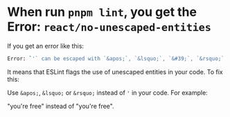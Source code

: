 # When run `pnpm lint`, you get the Error: `react/no-unescaped-entities`

If you get an error like this:

```bash
Error: `'` can be escaped with `&apos;`, `&lsquo;`, `&#39;`, `&rsquo;`.  react/no-unescaped-entities
```

It means that ESLint flags the use of unescaped entities in your code. To fix this:

Use `&apos;`, `&lsquo;` or `&rsquo;` instead of `'` in your code. For example:

"you&apos;re free" instead of "you're free".
